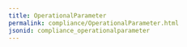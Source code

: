 ```yaml
---
title: OperationalParameter
permalink: compliance/OperationalParameter.html
jsonid: compliance_operationalparameter
---
```

